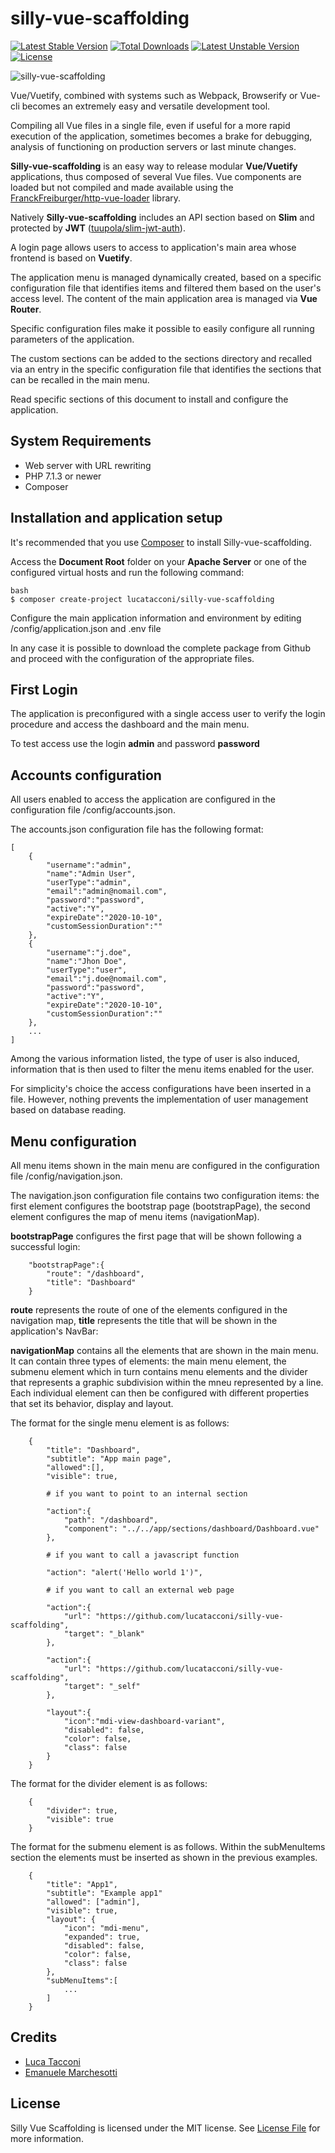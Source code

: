 # silly-vue-scaffolding

[![Latest Stable Version](https://poser.pugx.org/lucatacconi/silly-vue-scaffolding/v/stable)](https://packagist.org/packages/lucatacconi/silly-vue-scaffolding)
[![Total Downloads](https://poser.pugx.org/lucatacconi/silly-vue-scaffolding/downloads)](https://packagist.org/packages/lucatacconi/silly-vue-scaffolding)
[![Latest Unstable Version](https://poser.pugx.org/lucatacconi/silly-vue-scaffolding/v/unstable)](https://packagist.org/packages/lucatacconi/silly-vue-scaffolding)
[![License](https://poser.pugx.org/lucatacconi/silly-vue-scaffolding/license)](https://packagist.org/packages/lucatacconi/silly-vue-scaffolding)

![silly-vue-scaffolding](https://user-images.githubusercontent.com/9921890/94295629-ccbbed00-ff61-11ea-93e7-3f2255c5c344.png)

Vue/Vuetify, combined with systems such as Webpack, Browserify or Vue-cli becomes an extremely easy and versatile development tool.

Compiling all Vue files in a single file, even if useful for a more rapid execution of the application, sometimes becomes a brake for debugging, analysis of functioning on production servers or last minute changes.

**Silly-vue-scaffolding** is an easy way to release modular **Vue/Vuetify** applications, thus composed of several Vue files. Vue components are loaded but not compiled and made available using the [FranckFreiburger/http-vue-loader](https://github.com/FranckFreiburger/http-vue-loader) library.

Natively **Silly-vue-scaffolding** includes an API section based on **Slim** and protected by **JWT** ([tuupola/slim-jwt-auth](https://github.com/tuupola/slim-jwt-auth)).

A login page allows users to access to application's main area whose frontend is based on **Vuetify**.

The application menu is managed dynamically created, based on a specific configuration file that identifies items and filtered them based on the user's access level. The content of the main application area is managed via **Vue Router**.

Specific configuration files make it possible to easily configure all running parameters of the application.

The custom sections can be added to the sections directory and recalled via an entry in the specific configuration file that identifies the sections that can be recalled in the main menu.

Read specific sections of this document to install and configure the application.


## System Requirements

* Web server with URL rewriting
* PHP 7.1.3 or newer
* Composer


## Installation and application setup

It's recommended that you use [Composer](https://getcomposer.org/) to install Silly-vue-scaffolding.

Access the **Document Root** folder on your **Apache Server** or one of the configured virtual hosts and run the following command:
```
bash
$ composer create-project lucatacconi/silly-vue-scaffolding
```

Configure the main application information and environment by editing /config/application.json and .env file

In any case it is possible to download the complete package from Github and proceed with the configuration of the appropriate files.


## First Login

The application is preconfigured with a single access user to verify the login procedure and access the dashboard and the main menu.

To test access use the login **admin** and password **password**


## Accounts configuration

All users enabled to access the application are configured in the configuration file /config/accounts.json.

The accounts.json configuration file has the following format:
```
[
    {
        "username":"admin",
        "name":"Admin User",
        "userType":"admin",
        "email":"admin@nomail.com",
        "password":"password",
        "active":"Y",
        "expireDate":"2020-10-10",
        "customSessionDuration":""
    },
    {
        "username":"j.doe",
        "name":"Jhon Doe",
        "userType":"user",
        "email":"j.doe@nomail.com",
        "password":"password",
        "active":"Y",
        "expireDate":"2020-10-10",
        "customSessionDuration":""
    },
    ...
]
```

Among the various information listed, the type of user is also induced, information that is then used to filter the menu items enabled for the user.

For simplicity's choice the access configurations have been inserted in a file. However, nothing prevents the implementation of user management based on database reading.

## Menu configuration

All menu items shown in the main menu are configured in the configuration file /config/navigation.json.

The navigation.json configuration file contains two configuration items: the first element configures the bootstrap page (bootstrapPage), the second element configures the map of menu items (navigationMap).

**bootstrapPage** configures the first page that will be shown following a successful login:
```
    "bootstrapPage":{
        "route": "/dashboard",
        "title": "Dashboard"
    }
```

**route** represents the route of one of the elements configured in the navigation map, **title** represents the title that will be shown in the application's NavBar:

**navigationMap** contains all the elements that are shown in the main menu. It can contain three types of elements: the main menu element, the submenu element which in turn contains menu elements and the divider that represents a graphic subdivision within the mneu represented by a line. Each individual element can then be configured with different properties that set its behavior, display and layout.

The format for the single menu element is as follows:
```
    {
        "title": "Dashboard",
        "subtitle": "App main page",
        "allowed":[],
        "visible": true,

        # if you want to point to an internal section

        "action":{
            "path": "/dashboard",
            "component": "../../app/sections/dashboard/Dashboard.vue"
        },

        # if you want to call a javascript function

        "action": "alert('Hello world 1')",

        # if you want to call an external web page

        "action":{
            "url": "https://github.com/lucatacconi/silly-vue-scaffolding",
            "target": "_blank"
        },

        "action":{
            "url": "https://github.com/lucatacconi/silly-vue-scaffolding",
            "target": "_self"
        },

        "layout":{
            "icon":"mdi-view-dashboard-variant",
            "disabled": false,
            "color": false,
            "class": false
        }
    }
```

The format for the divider element is as follows:
```
    {
        "divider": true,
        "visible": true
    }
```

The format for the submenu element is as follows. Within the subMenuItems section the elements must be inserted as shown in the previous examples.
```
    {
        "title": "App1",
        "subtitle": "Example app1"
        "allowed": ["admin"],
        "visible": true,
        "layout": {
            "icon": "mdi-menu",
            "expanded": true,
            "disabled": false,
            "color": false,
            "class": false
        },
        "subMenuItems":[
            ...
        ]
    }
```


## Credits

* [Luca Tacconi](https://github.com/lucatacconi)
* [Emanuele Marchesotti](https://github.com/flagellarmirror)


## License

Silly Vue Scaffolding is licensed under the MIT license. See [License File](LICENSE.md) for more information.
